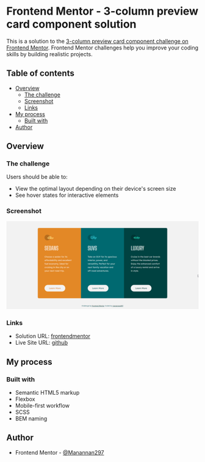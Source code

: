 # Frontend Mentor - 3-column preview card component solution

This is a solution to the [3-column preview card component challenge on Frontend Mentor](https://www.frontendmentor.io/challenges/3column-preview-card-component-pH92eAR2-). Frontend Mentor challenges help you improve your coding skills by building realistic projects.

## Table of contents

- [Overview](#overview)
  - [The challenge](#the-challenge)
  - [Screenshot](#screenshot)
  - [Links](#links)
- [My process](#my-process)
  - [Built with](#built-with)
- [Author](#author)

## Overview

### The challenge

Users should be able to:

- View the optimal layout depending on their device's screen size
- See hover states for interactive elements

### Screenshot

![](./screenshot.png)

### Links

- Solution URL: [frontendmentor](https://www.frontendmentor.io/solutions/3column-preview-card-component-sUPrZW39Py)
- Live Site URL: [github](https://manannan297.github.io/fm-3-column-preview-card-component/)

## My process

### Built with

- Semantic HTML5 markup
- Flexbox
- Mobile-first workflow
- SCSS
- BEM naming

## Author

- Frontend Mentor - [@Manannan297](https://www.frontendmentor.io/profile/Manannan297)

